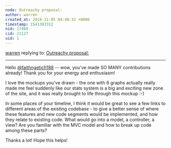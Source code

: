 ```yaml
---
node: Outreachy proposal: 
author: warren
created_at: 2018-11-05 04:48:32 +0000
timestamp: 1541393312
nid: 17468
cid: 21127
uid: 1
---
```




[warren](../profile/warren) replying to: [Outreachy proposal: ](../notes/faithngetich188/11-02-2018/outreachy-proposal)

----
Hello [@faithngetich188](/profile/faithngetich188) -- wow, you've made SO MANY contributions already! Thank you for your energy and enthusiasm! 

I love the mockups you've drawn - the one with 6 graphs actually really made me feel suddenly like our stats system is a big and exciting new zone of the site, and it was really brought to life through this mockup :-)

In some places of your timeline, I think it would be great to see a few links to different areas of the existing codebase - to give a better sense of where these features and new code segments would be implemented, and how they relate to existing code. What would go into a model, a controller, a view?  Are you familiar with the MVC model and how to break up code among these parts? 

Thanks a lot! Hope this helps!